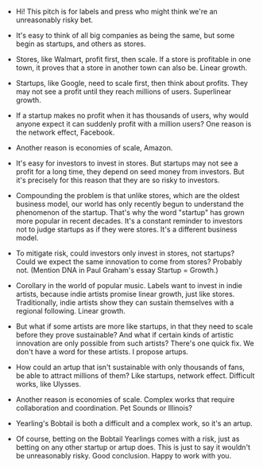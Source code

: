 * Hi! This pitch is for labels and press who might think we're an unreasonably risky bet.

* It's easy to think of all big companies as being the same, but some begin as startups, and others as stores.

* Stores, like Walmart, profit first, then scale. If a store is profitable in one town, it proves that a store in another town can also be. Linear growth.

* Startups, like Google, need to scale first, then think about profits. They may not see a profit until they reach millions of users. Superlinear growth.

* If a startup makes no profit when it has thousands of users, why would anyone expect it can suddenly profit with a million users? One reason is the network effect, Facebook.

* Another reason is economies of scale, Amazon.

* It's easy for investors to invest in stores. But startups may not see a profit for a long time, they depend on seed money from investors. But it's precisely for this reason that they are so risky to investors.

* Compounding the problem is that unlike stores, which are the oldest business model, our world has only recently begun to understand the phenomenon of the startup. That's why the word "startup" has grown more popular in recent decades. It's a constant reminder to investors not to judge startups as if they were stores. It's a different business model.

* To mitigate risk, could investors only invest in stores, not startups? Could we expect the same innovation to come from stores? Probably not. (Mention DNA in Paul Graham's essay Startup = Growth.)

* Corollary in the world of popular music. Labels want to invest in indie artists, because indie artists promise linear growth, just like stores. Traditionally, indie artists show they can sustain themselves with a regional following. Linear growth.

* But what if some artists are more like startups, in that they need to scale before they prove sustainable? And what if certain kinds of artistic innovation are only possible from such artists? There's one quick fix. We don't have a word for these artists. I propose artups.

* How could an artup that isn't sustainable with only thousands of fans, be able to attract millions of them? Like startups, network effect. Difficult works, like Ulysses.

* Another reason is economies of scale. Complex works that require collaboration and coordination. Pet Sounds or Illinois?

* Yearling's Bobtail is both a difficult and a complex work, so it's an artup.

* Of course, betting on the Bobtail Yearlings comes with a risk, just as betting on any other startup or artup does. This is just to say it wouldn't be unreasonably risky. Good conclusion. Happy to work with you.
